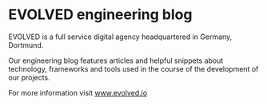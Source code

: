 # EVOLVED engineering blog

EVOLVED is a full service digital agency headquartered in Germany, Dortmund.

Our engineering blog features articles and helpful snippets about technology, frameworks and tools used in the course of the development of our projects.

For more information visit www.evolved.io